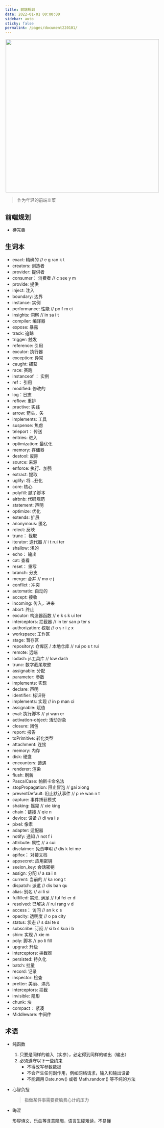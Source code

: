 ```yaml
---
title: 前端规划
date: 2022-01-01 00:00:00
sidebar: auto
sticky: false
permalink: /pages/document220101/
---
```


<p align="center">
  <img width="500" src="https://p16.qhimg.com/dmfd/2560_1440_/t019a0d19f897ac7b6d.jpg"/>
</p>


> 作为年轻的前端韭菜

<!-- more -->



## 前端规划

- 待完善



## 生词本

- exact: 精确的   // e g ran k t
- creators: 创造者 
- provider: 提供者
- consumer： 消费者  // c see y m
- provide:  提供
- inject:  注入
- boundary:  边界
- instance:  实例
- performance:  性能   // po f m ci
- insights: 洞察  // in sa i t
- compiler: 编译器
- expose: 暴露
- track: 追踪
- trigger:  触发
- reference: 引用
- excutor: 执行器 
- exception: 异常
- caught: 捕获
- race: 赛跑
- instanceof ： 实例
- ref： 引用
- modified: 修改的
- log：日志
- reflow: 重排
- practive: 实践
- arrow: 箭头，矢
- implements: 工具
- suspense: 焦虑
- teleport： 传送
- entries: 进入
- optimization: 最优化
- memory: 存储器
- destool: 废除
- source: 来源
- enforce: 执行、加强
- extract: 提取
- uglify: 将...丑化
- core: 核心
- polyfill:  腻子脚本
- airbnb: 代码规范
- statement: 声明
- optimize: 优化
- extends: 扩展
- anonymous:  匿名
- relect: 反映
- trunc： 截取
- iterator: 迭代器 // i t rui ter
- shallow: 浅的
- echo： 输出
- cat:  查看
- reset： 重写
- branch:  分支
- merge: 合并  // mo e j
- conflict : 冲突
- automatic: 自动的
- accept: 接收
- incoming: 传入，进来
- abort: 终止
- excutor: 构造器函数  // e k s k ui ter
- interceptors: 拦截器  // in ter san p ter s
- authorization: 权限  // o s r i z x
- workspace:  工作区 
- stage: 暂存区
- repository:  仓库区 / 本地仓库  // rui po s t rui
- remote: 远端
- lodash: js工具库  // low dash
- trunc: 数字截尾取整
- assignable:  分配
- parameter:  参数
- implements: 实现
- declare:  声明
- identifier: 标识符
- implements:  实现  // in p man ci
- assignable: 赋值
- eval: 执行脚本  // yi wan er
- activation-object: 活动对象  
- closure: 闭包
- report: 报告
- toPrimitive: 转化类型
- attachment: 连接
- memory: 内存
- disk: 硬盘
- encounters:  遭遇
- renderer: 渲染
- flush: 刷新
- PascalCase: 帕斯卡命名法
- stopPropagation: 阻止冒泡  // gai xiong
- preventDefault: 阻止默认事件 // p re wan n t
- capture: 事件捕获模式  
- shaking: 摇晃 // xie king
- chain：链接 // qie n
- device:  设备 // di wa i s
- pixel:  像素
- adapter: 适配器
- notify:  通知  // not f i
- attribute:  属性   // a cui
- disclaimer: 免责申明 //  dis k lei me
- apifox： 对接文档
- appsecret:  应用密钥
- seeion_key: 会话密钥
- assign: 分配  // a sa i n
- current: 当前的 // ka rong t
- dispatch: 派遣 // dis ban qu
- alias: 别名 //  ai li si
- fulfilled: 实现, 满足  // ful fei er d
- resolved: 已解决  // rui rang v d
- access： 访问  // an k c s
- opacity: 透明度  // o pa city
- status: 状态 // s dai te s
- subscribe: 订阅  // si b s kua i b
- shim: 实现  // xie m
- poly: 脚本  // po li fill
- upgrad: 升级 
- interceptors: 拦截器
- persisted: 持久化
- batch: 批量
- record: 记录
- inspector: 检查
- pretter: 美丽、漂亮
- interceptors: 拦截
- invisible: 隐形
- chunk: 块
- compact： 紧凑
- Middleware: 中间件

## 术语

- 纯函数

  1. 只要是同样的输入（实参），必定得到同样的输出（输出）
  2. 必须遵守以下一些约束
     - 不得改写参数数据
     - 不会产生任何副作用，例如网络请求，输入和输出设备
     - 不能调用 Date.now() 或者 Math.random() 等不纯的方法

- 心智负担

  > 指做某件事需要费脑费心计的压力
  
- 晦涩

  形容诗文、乐曲等含意隐晦，语言生硬难读，不易懂
